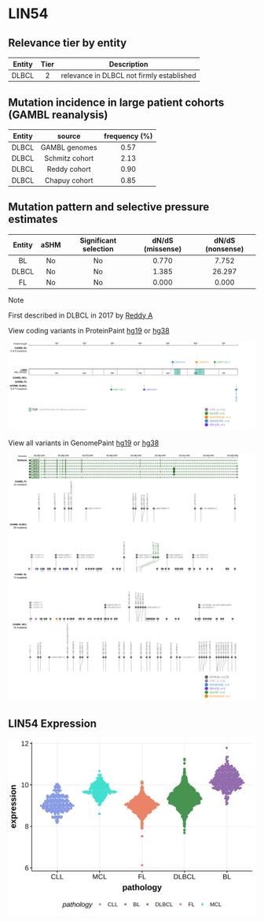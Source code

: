 # LIN54

## Relevance tier by entity

|Entity|Tier|Description                              |
|:------:|:----:|-----------------------------------------|
|DLBCL |2   |relevance in DLBCL not firmly established|

## Mutation incidence in large patient cohorts (GAMBL reanalysis)

|Entity|source        |frequency (%)|
|:------:|:--------------:|:-------------:|
|DLBCL |GAMBL genomes |0.57         |
|DLBCL |Schmitz cohort|2.13         |
|DLBCL |Reddy cohort  |0.90         |
|DLBCL |Chapuy cohort |0.85         |

## Mutation pattern and selective pressure estimates

|Entity|aSHM|Significant selection|dN/dS (missense)|dN/dS (nonsense)|
|:------:|:----:|:---------------------:|:----------------:|:----------------:|
|BL    |No  |No                   |0.770           | 7.752          |
|DLBCL |No  |No                   |1.385           |26.297          |
|FL    |No  |No                   |0.000           | 0.000          |


> [!NOTE]
> First described in DLBCL in 2017 by [Reddy A](https://pubmed.ncbi.nlm.nih.gov/28985567)


View coding variants in ProteinPaint [hg19](https://morinlab.github.io/LLMPP/GAMBL/LIN54_protein.html)  or [hg38](https://morinlab.github.io/LLMPP/GAMBL/LIN54_protein_hg38.html)

![image](images/proteinpaint/LIN54_NM_194282.svg)

View all variants in GenomePaint [hg19](https://morinlab.github.io/LLMPP/GAMBL/LIN54.html)  or [hg38](https://morinlab.github.io/LLMPP/GAMBL/LIN54_hg38.html)

![image](images/proteinpaint/LIN54.svg)
## LIN54 Expression
![image](images/gene_expression/LIN54_by_pathology.svg)
